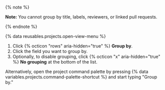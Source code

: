 {% note %}

**Note:** You cannot group by title, labels, reviewers, or linked pull requests.

{% endnote %}

{% data reusables.projects.open-view-menu %}
1. Click {% octicon "rows" aria-hidden="true" %} **Group by**.
1. Click the field you want to group by.
1. Optionally, to disable grouping, click {% octicon "x" aria-hidden="true" %} **No grouping** at the bottom of the list.

Alternatively, open the project command palette by pressing {% data variables.projects.command-palette-shortcut %} and start typing "Group by."
